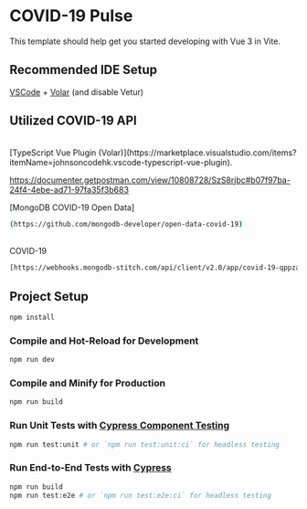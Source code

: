 # COVID-19 Pulse

This template should help get you started developing with Vue 3 in Vite.

## Recommended IDE Setup

[VSCode](https://code.visualstudio.com/) + [Volar](https://marketplace.visualstudio.com/items?itemName=johnsoncodehk.volar) (and disable Vetur)

## Utilized COVID-19 API
<br>
[TypeScript Vue Plugin (Volar)](https://marketplace.visualstudio.com/items?itemName=johnsoncodehk.vscode-typescript-vue-plugin).

https://documenter.getpostman.com/view/10808728/SzS8rjbc#b07f97ba-24f4-4ebe-ad71-97fa35f3b683

[MongoDB COVID-19 Open Data]

``` sh
(https://github.com/mongodb-developer/open-data-covid-19)
```

<br>
COVID-19 

``` sh
[https://webhooks.mongodb-stitch.com/api/client/v2.0/app/covid-19-qppza/service/REST-API/incoming\_webhook/global?country=Philippines&hide\_fields=\_id, country, country\_code, country\_iso2, country\_iso3, loc, state, uid](https://webhooks.mongodb-stitch.com/api/client/v2.0/app/covid-19-qppza/service/REST-API/incoming_webhook/global?country=Philippines&hide_fields=_id,%20country,%20country_code,%20country_iso2,%20country_iso3,%20loc,%20state,%20uid)
```

## Project Setup

``` sh
npm install
```

### Compile and Hot-Reload for Development

``` sh
npm run dev
```

### Compile and Minify for Production

``` sh
npm run build
```

### Run Unit Tests with [Cypress Component Testing](https://docs.cypress.io/guides/component-testing/introduction)

``` sh
npm run test:unit # or `npm run test:unit:ci` for headless testing
```

### Run End-to-End Tests with [Cypress](https://www.cypress.io/)

``` sh
npm run build
npm run test:e2e # or `npm run test:e2e:ci` for headless testing
```
